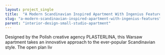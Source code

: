 ```yaml
---
layout: project_single
title:  "A Modern Scandinavian Inspired Apartment With Ingenius Features"
slug: "a-modern-scandinavian-inspired-apartment-with-ingenius-features"
parent: "interior-design-small-studio-apartment"
---
```

Designed by the Polish creative agency PLASTERLINA, this Warsaw apartment takes an innovative approach to the ever-popular Scandinavian style. The open plan liv